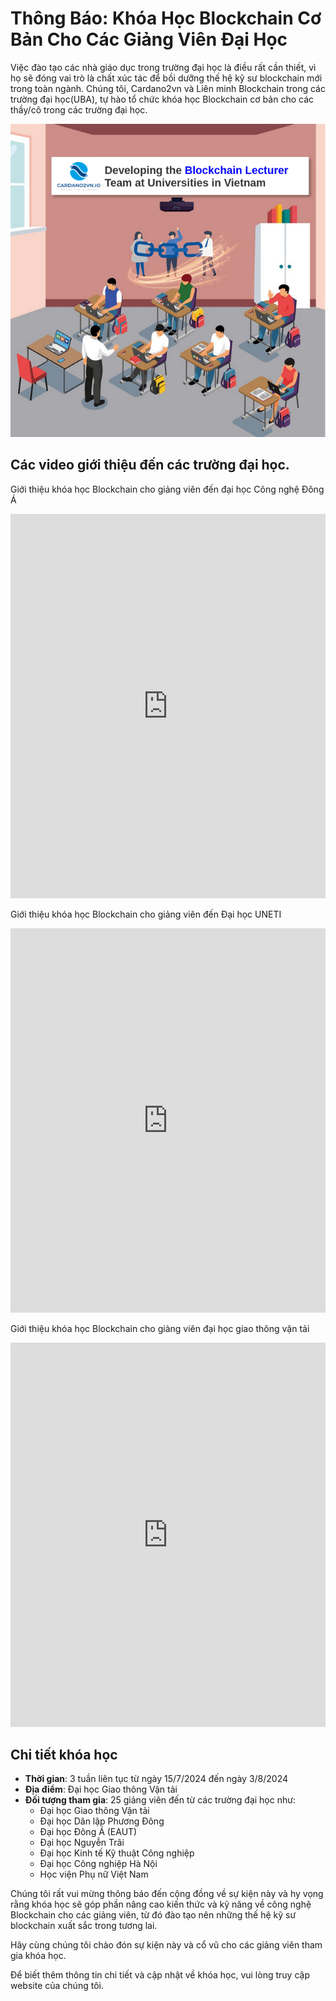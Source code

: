 Thông Báo: Khóa Học Blockchain Cơ Bản Cho Các Giảng Viên Đại Học
========================================

Việc đào tạo các nhà giáo dục trong trường đại học là điều rất cần thiết, vì họ sẽ đóng vai trò là chất xúc tác để bồi dưỡng thế hệ kỹ sư blockchain mới trong toàn ngành. Chúng tôi, Cardano2vn và Liên minh Blockchain trong các trường đại học(UBA), tự hào tổ chức khóa học Blockchain cơ bản cho các thầy/cô trong các trường đại học.

![](img/Blockchain_Lecturer.png)

## Các video giới thiệu đến các trường đại học.

Giới thiệu khóa học Blockchain cho giảng viên đến đại học Công nghệ Đông Á

<iframe width="100%" height="615" src="https://www.youtube.com/embed/TuxMaVbAhsY" title="Giới thiệu khóa học Blockchain cho giảng viên đến đại học Công nghệ Đông Á" frameborder="0" allow="accelerometer; autoplay; clipboard-write; encrypted-media; gyroscope; picture-in-picture" allowfullscreen></iframe>



Giới thiệu khóa học Blockchain cho giảng viên đến Đại học UNETI

<iframe width="100%" height="615" src="https://www.youtube.com/embed/4evmuFnoY-8" title="Giới thiệu khóa học Blockchain cho giảng viên đến Đại học UNETI" frameborder="0" allow="accelerometer; autoplay; clipboard-write; encrypted-media; gyroscope; picture-in-picture" allowfullscreen></iframe>

Giới thiệu khóa học Blockchain cho giảng viên đại học giao thông vận tải

<iframe width="100%" height="615" src="https://www.youtube.com/embed/AFSGWLPdT9o" title="Giới thiệu khóa học Blockchain cho giảng viên đại học giao thông vận tải" frameborder="0" allow="accelerometer; autoplay; clipboard-write; encrypted-media; gyroscope; picture-in-picture" allowfullscreen></iframe>


## Chi tiết khóa học

- **Thời gian**: 3 tuần liên tục từ ngày 15/7/2024 đến ngày 3/8/2024
- **Địa điểm**: Đại học Giao thông Vận tải
- **Đối tượng tham gia**: 25 giảng viên đến từ các trường đại học như:
  - Đại học Giao thông Vận tải
  - Đại học Dân lập Phương Đông
  - Đại học Đông Á (EAUT)
  - Đại học Nguyễn Trãi
  - Đại học Kinh tế Kỹ thuật Công nghiệp
  - Đại học Công nghiệp Hà Nội
  - Học viện Phụ nữ Việt Nam

Chúng tôi rất vui mừng thông báo đến cộng đồng về sự kiện này và hy vọng rằng khóa học sẽ góp phần nâng cao kiến thức và kỹ năng về công nghệ Blockchain cho các giảng viên, từ đó đào tạo nên những thế hệ kỹ sư blockchain xuất sắc trong tương lai.

Hãy cùng chúng tôi chào đón sự kiện này và cổ vũ cho các giảng viên tham gia khóa học. 

Để biết thêm thông tin chi tiết và cập nhật về khóa học, vui lòng truy cập website của chúng tôi.

